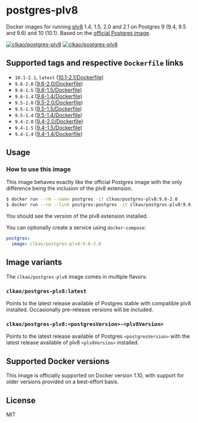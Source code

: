 # postgres-plv8

Docker images for running [plv8](https://github.com/plv8/plv8) 1.4, 1.5, 2.0 and 2.1 on Postgres 9 (9.4, 9.5 and 9.6) and 10 (10.1). Based on the [official Postgres image](http://registry.hub.docker.com/_/postgres/).

[![clkao/postgres-plv8][docker-pulls-image]][docker-hub-url] [![clkao/postgres-plv8][docker-stars-image]][docker-hub-url]

## Supported tags and respective `Dockerfile` links
- `10.1-2.1`, `latest` ([10.1-2.1/Dockerfile](https://github.com/clkao/docker-postgres-plv8/blob/master/10.1-2.1/Dockerfile))
- `9.6-2.0` ([9.6-2.0/Dockerfile](https://github.com/clkao/docker-postgres-plv8/blob/master/9.6-2.0/Dockerfile))
- `9.6-1.5` ([9.6-1.5/Dockerfile](https://github.com/clkao/docker-postgres-plv8/blob/master/9.6-1.5/Dockerfile))
- `9.6-1.4` ([9.6-1.4/Dockerfile](https://github.com/clkao/docker-postgres-plv8/blob/master/9.6-1.4/Dockerfile))
- `9.5-2.0` ([9.5-2.0/Dockerfile](https://github.com/clkao/docker-postgres-plv8/blob/master/9.5-2.0/Dockerfile))
- `9.5-1.5` ([9.5-1.5/Dockerfile](https://github.com/clkao/docker-postgres-plv8/blob/master/9.5-1.5/Dockerfile))
- `9.5-1.4` ([9.5-1.4/Dockerfile](https://github.com/clkao/docker-postgres-plv8/blob/master/9.5-1.4/Dockerfile))
- `9.4-2.0` ([9.4-2.0/Dockerfile](https://github.com/clkao/docker-postgres-plv8/blob/master/9.4-2.0/Dockerfile))
- `9.4-1.5` ([9.4-1.5/Dockerfile](https://github.com/clkao/docker-postgres-plv8/blob/master/9.4-1.5/Dockerfile))
- `9.4-1.4` ([9.4-1.4/Dockerfile](https://github.com/clkao/docker-postgres-plv8/blob/master/9.4-1.4/Dockerfile))

## Usage

### How to use this image

This image behaves exactly like the official Postgres image with the only difference being the inclusion of the plv8 extension.

```sh
$ docker run --rm --name postgres -it clkao/postgres-plv8:9.6-2.0
$ docker run --rm --link postgres:postgres -it clkao/postgres-plv8:9.6-2.0 bash -c "psql -U postgres -h \$POSTGRES_PORT_5432_TCP_ADDR -t -c \"CREATE EXTENSION plv8; SELECT extversion FROM pg_extension WHERE extname = 'plv8';\""
```

You should see the version of the plv8 extension installed.

You can optionally create a service using `docker-compose`:

```yml
postgres:
  image: clkao/postgres-plv8:9.6-2.0
```

## Image variants

The `clkao/postgres-plv8` image comes in multiple flavors:

### `clkao/postgres-plv8:latest`

Points to the latest release available of Postgres stable with compatible plv8 installed. Occasionally pre-release versions will be included.

### `clkao/postgres-plv8:<postgresVersion>-<plv8Version>`

Points to the latest release available of Postgres `<postgresVersion>` with the latest release available of plv8 `<plv8Version>` installed.

## Supported Docker versions

This image is officially supported on Docker version 1.10, with support for older versions provided on a best-effort basis.

## License

MIT

[docker-hub-url]: https://hub.docker.com/r/clkao/postgres-plv8/
[docker-pulls-image]: https://img.shields.io/docker/pulls/clkao/postgres-plv8.svg?style=flat-square
[docker-stars-image]: https://img.shields.io/docker/stars/clkao/postgres-plv8.svg?style=flat-square
